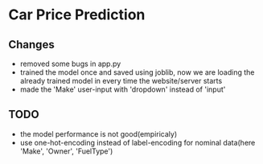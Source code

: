 # Car Price Prediction

## Changes

- removed some bugs in app.py
- trained the model once and saved using joblib, now we are loading the already trained model in every time the website/server starts
- made the 'Make' user-input with 'dropdown' instead of 'input'

## TODO

- the model performance is not good(empiricaly)
- use one-hot-encoding instead of label-encoding for nominal data(here 'Make', 'Owner', 'FuelType')

